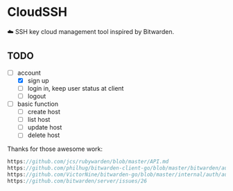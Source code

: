 # CloudSSH

:cloud: SSH key cloud management tool inspired by Bitwarden.

## TODO

- [ ] account
  - [x] sign up
  - [ ] login in, keep user status at client
  - [ ] logout
- [ ] basic function
  - [ ] create host
  - [ ] list host
  - [ ] update host
  - [ ] delete host

Thanks for those awesome work:

```go
https://github.com/jcs/rubywarden/blob/master/API.md
https://github.com/philhug/bitwarden-client-go/blob/master/bitwarden/authentication.go
https://github.com/VictorNine/bitwarden-go/blob/master/internal/auth/auth.go
https://github.com/bitwarden/server/issues/26
```
